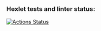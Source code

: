 ### Hexlet tests and linter status:
[![Actions Status](https://github.com/kazualHD/frontend-project-44/workflows/hexlet-check/badge.svg)](https://github.com/kazualHD/frontend-project-44/actions)